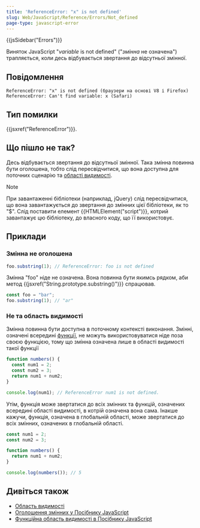 ```yaml
---
title: 'ReferenceError: "x" is not defined'
slug: Web/JavaScript/Reference/Errors/Not_defined
page-type: javascript-error
---
```


{{jsSidebar("Errors")}}

Виняток JavaScript "_variable_ is not defined" ("_змінна_ не означена") трапляється, коли десь відбувається звертання до відсутньої змінної.

## Повідомлення

```plain
ReferenceError: "x" is not defined (браузери на основі V8 і Firefox)
ReferenceError: Can't find variable: x (Safari)
```

## Тип помилки

{{jsxref("ReferenceError")}}.

## Що пішло не так?

Десь відбувається звертання до відсутньої змінної. Така змінна повинна бути оголошена, тобто слід пересвідчитися, що вона доступна для поточних сценарію та [області видимості](/uk/docs/Glossary/Scope).

> [!NOTE]
> При завантаженні бібліотеки (наприклад, jQuery) слід пересвідчитися, що вона завантажується до звертання до змінних цієї бібліотеки, як то "$". Слід поставити елемент {{HTMLElement("script")}}, котрий завантажує цю бібліотеку, до власного коду, що її використовує.

## Приклади

### Змінна не оголошена

```js example-bad
foo.substring(1); // ReferenceError: foo is not defined
```

Змінна "foo" ніде не означена. Вона повинна бути якимсь рядком, аби метод {{jsxref("String.prototype.substring()")}} спрацював.

```js example-good
const foo = "bar";
foo.substring(1); // "ar"
```

### Не та область видимості

Змінна повинна бути доступна в поточному контексті виконання. Змінні, означені всередині [функції](/uk/docs/Web/JavaScript/Reference/Functions), не можуть використовуватися ніде поза своєю функцією, тому що змінна означена лише в області видимості такої функції

```js example-bad
function numbers() {
  const num1 = 2;
  const num2 = 3;
  return num1 + num2;
}

console.log(num1); // ReferenceError num1 is not defined.
```

Утім, функція може звертатися до всіх змінних та функцій, означених всередині області видимості, в котрій означена вона сама. Інакше кажучи, функція, означена в глобальній області, може звертатися до всіх змінних, означених в глобальній області.

```js example-good
const num1 = 2;
const num2 = 3;

function numbers() {
  return num1 + num2;
}

console.log(numbers()); // 5
```

## Дивіться також

- [Область видимості](/uk/docs/Glossary/Scope)
- [Оголошення змінних у Посібнику JavaScript](/uk/docs/Web/JavaScript/Guide/Grammar_and_types#oholoshennia-zminnykh)
- [Функційна область видимості в Посібнику JavaScript](/uk/docs/Web/JavaScript/Guide/Functions#funktsiini-oblasti-vydymosti-ta-zamykannia)
